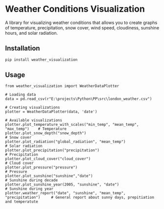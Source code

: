 # Weather Conditions Visualization

A library for visualizing weather conditions that allows you to create graphs of temperature, precipitation, snow cover, wind speed, cloudiness, sunshine hours, and solar radiation.

## Installation

```bash
pip install weather_visualization
```

## Usage
```
from weather_visualization import WeatherDataPlotter

# Loading data
data = pd.read_csv(r"E:\projects\Python\PP\src\london_weather.csv")

# Creating visualizations
plotter = WeatherDataPlotter(data, 'date')

# Available visualizations
plotter.plot_temperature_with_scales("min_temp", "mean_temp", "max_temp")    # Temperature    
plotter.plot_snow_depth("snow_depth")                                        # Snow cover
plotter.plot_radiation("global_radiation", "mean_temp")                      # Solar radiation
plotter.plot_precipitation("precipitation")                                  # Precipitation
plotter.plot_cloud_cover("cloud_cover")                                      # Cloud cover
plotter.plot_pressure("pressure")                                            # Pressure
plotter.plot_sunshine("sunshine","date")                                     # Sunshine during decade
plotter.plot_sunshine_year(2005, "sunshine", "date")                         # Sunshine during year
plotter.weather_report("date", "sunshine", "mean_temp", "precipitation")     # General report about sunny days, prepitiation and temperatute
```
